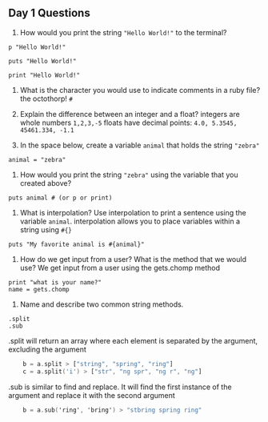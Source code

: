 ## Day 1 Questions

1. How would you print the string `"Hello World!"` to the terminal?
```
p "Hello World!"

puts "Hello World!"

print "Hello World!"
```

1. What is the character you would use to indicate comments in a ruby file?
the octothorp! ```#```

1. Explain the difference between an integer and a float?
integers are whole numbers ``` 1,2,3,-5 ```
floats have decimal points: ``` 4.0, 5.3545, 45461.334, -1.1 ```

1. In the space below, create a variable `animal` that holds the string `"zebra"`
```
animal = "zebra"
```

1. How would you print the string `"zebra"` using the variable that you created above?
```
puts animal # (or p or print)
```
1. What is interpolation? Use interpolation to print a sentence using the variable `animal`.
interpolation allows you to place variables within a string using ```#{} ```
```
puts "My favorite animal is #{animal}"
```

1. How do we get input from a user? What is the method that we would use?
We get input from a user using the gets.chomp method
```
print "what is your name?"
name = gets.chomp
```

1. Name and describe two common string methods.
```
.split
.sub
```

.split will return an array where each element is separated by the argument, excluding the argument
``` a = 'string spring ring'
    b = a.split > ["string", "spring", "ring"]
    c = a.split('i') > ["str", "ng spr", "ng r", "ng"]
```

.sub is similar to find and replace. It will find the first instance of the argument
and replace it with the second argument
``` a = 'string spring ring'
    b = a.sub('ring', 'bring') > "stbring spring ring"
```
